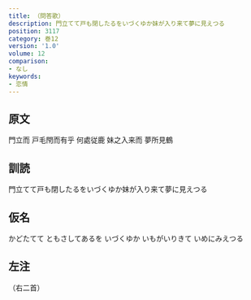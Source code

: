 ```yaml
---
title: （問答歌）
description: 門立てて戸も閉したるをいづくゆか妹が入り来て夢に見えつる
position: 3117
category: 巻12
version: '1.0'
volume: 12
comparison:
- なし
keywords:
- 恋情
---
```


## 原文

門立而 戸毛閇而有乎 何處従鹿 妹之入来而 夢所見鶴

## 訓読

門立てて戸も閉したるをいづくゆか妹が入り来て夢に見えつる

## 仮名

かどたてて ともさしてあるを いづくゆか いもがいりきて いめにみえつる

## 左注

（右二首）

